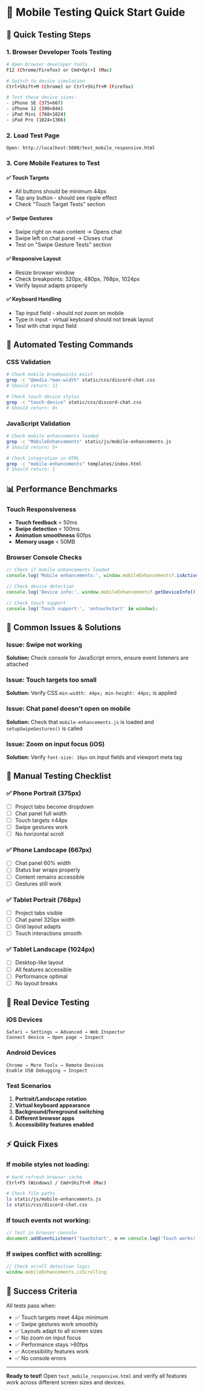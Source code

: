 # 📱 Mobile Testing Quick Start Guide

## 🚀 Quick Testing Steps

### 1. Browser Developer Tools Testing
```bash
# Open browser developer tools
F12 (Chrome/Firefox) or Cmd+Opt+I (Mac)

# Switch to device simulation
Ctrl+Shift+M (Chrome) or Ctrl+Shift+M (Firefox)

# Test these device sizes:
- iPhone SE (375×667)
- iPhone 12 (390×844) 
- iPad Mini (768×1024)
- iPad Pro (1024×1366)
```

### 2. Load Test Page
```
Open: http://localhost:5000/test_mobile_responsive.html
```

### 3. Core Mobile Features to Test

#### ✅ Touch Targets
- All buttons should be minimum 44px
- Tap any button - should see ripple effect
- Check "Touch Target Tests" section

#### ✅ Swipe Gestures  
- Swipe right on main content → Opens chat
- Swipe left on chat panel → Closes chat
- Test on "Swipe Gesture Tests" section

#### ✅ Responsive Layout
- Resize browser window
- Check breakpoints: 320px, 480px, 768px, 1024px
- Verify layout adapts properly

#### ✅ Keyboard Handling
- Tap input field - should not zoom on mobile
- Type in input - virtual keyboard should not break layout
- Test with chat input field

## 🧪 Automated Testing Commands

### CSS Validation
```bash
# Check mobile breakpoints exist
grep -c "@media.*max-width" static/css/discord-chat.css
# Should return: 11

# Check touch device styles
grep -c "touch-device" static/css/discord-chat.css
# Should return: 8+
```

### JavaScript Validation
```bash
# Check mobile enhancements loaded
grep -c "MobileEnhancements" static/js/mobile-enhancements.js
# Should return: 5+

# Check integration in HTML
grep -c "mobile-enhancements" templates/index.html
# Should return: 1
```

## 📊 Performance Benchmarks

### Touch Responsiveness
- **Touch feedback** < 50ms
- **Swipe detection** < 100ms  
- **Animation smoothness** 60fps
- **Memory usage** < 50MB

### Browser Console Checks
```javascript
// Check if mobile enhancements loaded
console.log('Mobile enhancements:', window.mobileEnhancements?.isActive());

// Check device detection
console.log('Device info:', window.mobileEnhancements?.getDeviceInfo());

// Check touch support
console.log('Touch support:', 'ontouchstart' in window);
```

## 🐛 Common Issues & Solutions

### Issue: Swipe not working
**Solution:** Check console for JavaScript errors, ensure event listeners are attached

### Issue: Touch targets too small  
**Solution:** Verify CSS `min-width: 44px; min-height: 44px;` is applied

### Issue: Chat panel doesn't open on mobile
**Solution:** Check that `mobile-enhancements.js` is loaded and `setupSwipeGestures()` is called

### Issue: Zoom on input focus (iOS)
**Solution:** Verify `font-size: 16px` on input fields and viewport meta tag

## 🔧 Manual Testing Checklist

### ✅ Phone Portrait (375px)
- [ ] Project tabs become dropdown
- [ ] Chat panel full width
- [ ] Touch targets ≥44px
- [ ] Swipe gestures work
- [ ] No horizontal scroll

### ✅ Phone Landscape (667px)  
- [ ] Chat panel 60% width
- [ ] Status bar wraps properly
- [ ] Content remains accessible
- [ ] Gestures still work

### ✅ Tablet Portrait (768px)
- [ ] Project tabs visible
- [ ] Chat panel 320px width
- [ ] Grid layout adapts
- [ ] Touch interactions smooth

### ✅ Tablet Landscape (1024px)
- [ ] Desktop-like layout
- [ ] All features accessible
- [ ] Performance optimal
- [ ] No layout breaks

## 📱 Real Device Testing

### iOS Devices
```
Safari → Settings → Advanced → Web Inspector
Connect device → Open page → Inspect
```

### Android Devices  
```
Chrome → More Tools → Remote Devices
Enable USB Debugging → Inspect
```

### Test Scenarios
1. **Portrait/Landscape rotation**
2. **Virtual keyboard appearance**
3. **Background/foreground switching**  
4. **Different browser apps**
5. **Accessibility features enabled**

## ⚡ Quick Fixes

### If mobile styles not loading:
```bash
# Hard refresh browser cache
Ctrl+F5 (Windows) / Cmd+Shift+R (Mac)

# Check file paths
ls static/js/mobile-enhancements.js
ls static/css/discord-chat.css
```

### If touch events not working:
```javascript
// Test in browser console
document.addEventListener('touchstart', e => console.log('Touch works!'));
```

### If swipes conflict with scrolling:
```javascript
// Check scroll detection logic
window.mobileEnhancements.isScrolling
```

## 🎯 Success Criteria

All tests pass when:
- ✅ Touch targets meet 44px minimum
- ✅ Swipe gestures work smoothly  
- ✅ Layouts adapt to all screen sizes
- ✅ No zoom on input focus
- ✅ Performance stays >60fps
- ✅ Accessibility features work
- ✅ No console errors

---

**Ready to test!** Open `test_mobile_responsive.html` and verify all features work across different screen sizes and devices.